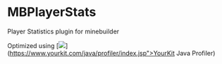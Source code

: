 MBPlayerStats
=============

Player Statistics plugin for minebuilder

Optimized using  [![](https://www.yourkit.com/images/yklogo.png "")](https://www.yourkit.com/java/profiler/index.jsp">YourKit Java Profiler)
